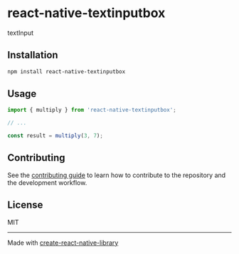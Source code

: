 # react-native-textinputbox

textInput

## Installation

```sh
npm install react-native-textinputbox
```

## Usage


```js
import { multiply } from 'react-native-textinputbox';

// ...

const result = multiply(3, 7);
```


## Contributing

See the [contributing guide](CONTRIBUTING.md) to learn how to contribute to the repository and the development workflow.

## License

MIT

---

Made with [create-react-native-library](https://github.com/callstack/react-native-builder-bob)
